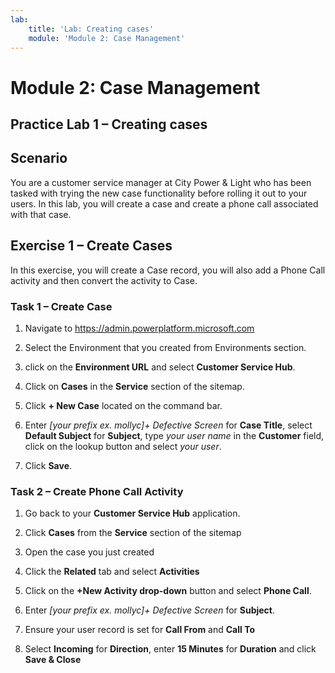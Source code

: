 ```yaml
---
lab:
    title: 'Lab: Creating cases'
    module: 'Module 2: Case Management'
---
```


Module 2: Case Management
=========================

## Practice Lab 1 – Creating cases

Scenario
--------

You are a customer service manager at City Power & Light who has been tasked
with trying the new case functionality before rolling it out to your users. In
this lab, you will create a case and create a phone call associated with that case.

Exercise 1 – Create Cases
-------------------------

In this exercise, you will create a Case record, you will also add a Phone Call
activity and then convert the activity to Case.

### Task 1 – Create Case

1.  Navigate to <https://admin.powerplatform.microsoft.com>

2.  Select the Environment that you created from Environments section.

3.  click on the **Environment URL** and select **Customer Service Hub**.

4.  Click on **Cases** in the **Service** section of the sitemap.

5.  Click **+ New Case** located on the command bar.

6.  Enter *[your prefix ex. mollyc]+ Defective Screen* for **Case Title**, select **Default Subject**
    for **Subject**, type *your user name* in the **Customer** field, click on the lookup
    button and select *your user*.

7.  Click **Save**.

### Task 2 – Create Phone Call Activity

1.  Go back to your **Customer Service Hub** application.

2.  Click **Cases** from the **Service** section of the sitemap

3.  Open the case you just created

4.  Click the **Related** tab and select **Activities**

5.  Click on the **+New Activity drop-down** button and select **Phone Call**.

4.  Enter *[your prefix ex. mollyc]+ Defective Screen* for **Subject**.

5.  Ensure your user record is set for **Call From** and **Call To**

6.  Select **Incoming** for **Direction**, enter **15 Minutes** for **Duration**
    and click **Save & Close**
